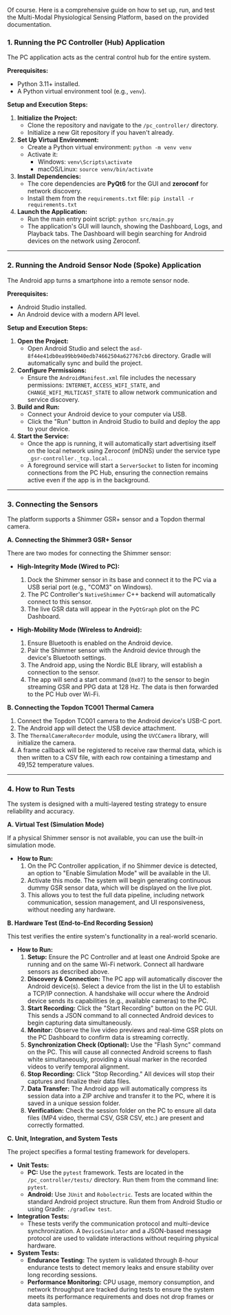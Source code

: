 Of course. Here is a comprehensive guide on how to set up, run, and test the Multi-Modal Physiological Sensing Platform,
based on the provided documentation.

### **1. Running the PC Controller (Hub) Application**

The PC application acts as the central control hub for the entire system.

**Prerequisites:**

* Python 3.11+ installed.
* A Python virtual environment tool (e.g., `venv`).

**Setup and Execution Steps:**

1. **Initialize the Project:**
    * Clone the repository and navigate to the `/pc_controller/` directory.
    * Initialize a new Git repository if you haven't already.
2. **Set Up Virtual Environment:**
    * Create a Python virtual environment: `python -m venv venv`
    * Activate it:
        * Windows: `venv\Scripts\activate`
        * macOS/Linux: `source venv/bin/activate`
3. **Install Dependencies:**
    * The core dependencies are **PyQt6** for the GUI and **zeroconf** for network discovery.
    * Install them from the `requirements.txt` file: `pip install -r requirements.txt`
4. **Launch the Application:**
    * Run the main entry point script: `python src/main.py`
    * The application's GUI will launch, showing the Dashboard, Logs, and Playback tabs. The Dashboard will begin
      searching for Android devices on the network using Zeroconf.

---

### **2. Running the Android Sensor Node (Spoke) Application**

The Android app turns a smartphone into a remote sensor node.

**Prerequisites:**

* Android Studio installed.
* An Android device with a modern API level.

**Setup and Execution Steps:**

1. **Open the Project:**
    * Open Android Studio and select the `asd-8f44e41db0ea99bb940edb74662504a627767cb6` directory. Gradle will
      automatically sync and build the project.
2. **Configure Permissions:**
    * Ensure the `AndroidManifest.xml` file includes the necessary permissions: `INTERNET`, `ACCESS_WIFI_STATE`, and
      `CHANGE_WIFI_MULTICAST_STATE` to allow network communication and service discovery.
3. **Build and Run:**
    * Connect your Android device to your computer via USB.
    * Click the "Run" button in Android Studio to build and deploy the app to your device.
4. **Start the Service:**
    * Once the app is running, it will automatically start advertising itself on the local network using Zeroconf (mDNS)
      under the service type `_gsr-controller._tcp.local.`.
    * A foreground service will start a `ServerSocket` to listen for incoming connections from the PC Hub, ensuring the
      connection remains active even if the app is in the background.

---

### **3. Connecting the Sensors**

The platform supports a Shimmer GSR+ sensor and a Topdon thermal camera.

**A. Connecting the Shimmer3 GSR+ Sensor**

There are two modes for connecting the Shimmer sensor:

* **High-Integrity Mode (Wired to PC):**
    1. Dock the Shimmer sensor in its base and connect it to the PC via a USB serial port (e.g., "COM3" on Windows).
    2. The PC Controller's `NativeShimmer` C++ backend will automatically connect to this sensor.
    3. The live GSR data will appear in the `PyQtGraph` plot on the PC Dashboard.

* **High-Mobility Mode (Wireless to Android):**
    1. Ensure Bluetooth is enabled on the Android device.
    2. Pair the Shimmer sensor with the Android device through the device's Bluetooth settings.
    3. The Android app, using the Nordic BLE library, will establish a connection to the sensor.
    4. The app will send a start command (`0x07`) to the sensor to begin streaming GSR and PPG data at 128 Hz. The data
       is then forwarded to the PC Hub over Wi-Fi.

**B. Connecting the Topdon TC001 Thermal Camera**

1. Connect the Topdon TC001 camera to the Android device's USB-C port.
2. The Android app will detect the USB device attachment.
3. The `ThermalCameraRecorder` module, using the `UVCCamera` library, will initialize the camera.
4. A frame callback will be registered to receive raw thermal data, which is then written to a CSV file, with each row
   containing a timestamp and 49,152 temperature values.

---

### **4. How to Run Tests**

The system is designed with a multi-layered testing strategy to ensure reliability and accuracy.

**A. Virtual Test (Simulation Mode)**

If a physical Shimmer sensor is not available, you can use the built-in simulation mode.

* **How to Run:**
    1. On the PC Controller application, if no Shimmer device is detected, an option to "Enable Simulation Mode" will be
       available in the UI.
    2. Activate this mode. The system will begin generating continuous dummy GSR sensor data, which will be displayed on
       the live plot.
    3. This allows you to test the full data pipeline, including network communication, session management, and UI
       responsiveness, without needing any hardware.

**B. Hardware Test (End-to-End Recording Session)**

This test verifies the entire system's functionality in a real-world scenario.

* **How to Run:**
    1. **Setup:** Ensure the PC Controller and at least one Android Spoke are running and on the same Wi-Fi network.
       Connect all hardware sensors as described above.
    2. **Discovery & Connection:** The PC app will automatically discover the Android device(s). Select a device from
       the list in the UI to establish a TCP/IP connection. A handshake will occur where the Android device sends its
       capabilities (e.g., available cameras) to the PC.
    3. **Start Recording:** Click the "Start Recording" button on the PC GUI. This sends a JSON command to all connected
       Android devices to begin capturing data simultaneously.
    4. **Monitor:** Observe the live video previews and real-time GSR plots on the PC Dashboard to confirm data is
       streaming correctly.
    5. **Synchronization Check (Optional):** Use the "Flash Sync" command on the PC. This will cause all connected
       Android screens to flash white simultaneously, providing a visual marker in the recorded videos to verify
       temporal alignment.
    6. **Stop Recording:** Click "Stop Recording." All devices will stop their captures and finalize their data files.
    7. **Data Transfer:** The Android app will automatically compress its session data into a ZIP archive and transfer
       it to the PC, where it is saved in a unique session folder.
    8. **Verification:** Check the session folder on the PC to ensure all data files (MP4 video, thermal CSV, GSR CSV,
       etc.) are present and correctly formatted.

**C. Unit, Integration, and System Tests**

The project specifies a formal testing framework for developers.

* **Unit Tests:**
    * **PC:** Use the `pytest` framework. Tests are located in the `/pc_controller/tests/` directory. Run them from the
      command line: `pytest`.
    * **Android:** Use `JUnit` and `Robolectric`. Tests are located within the standard Android project structure. Run
      them from Android Studio or using Gradle: `./gradlew test`.
* **Integration Tests:**
    * These tests verify the communication protocol and multi-device synchronization. A `DeviceSimulator` and a
      JSON-based message protocol are used to validate interactions without requiring physical hardware.
* **System Tests:**
    * **Endurance Testing:** The system is validated through 8-hour endurance tests to detect memory leaks and ensure
      stability over long recording sessions.
    * **Performance Monitoring:** CPU usage, memory consumption, and network throughput are tracked during tests to
      ensure the system meets its performance requirements and does not drop frames or data samples.
